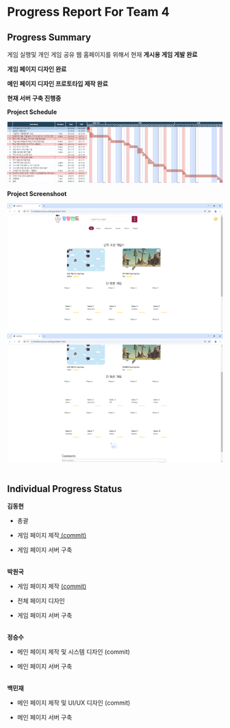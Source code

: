 <h1>Progress Report For Team 4</h1>


<h2>Progress Summary</h2>

게임 실행및 개인 게임 공유 웹 홈페이지를 위해서 현재 
<b>게시용 게임 게발 완료</b>

<b>게임 페이지 디자인 완료</b>

<b>메인 페이지 디자인 프로토타입 제작 완료</b>

<b>현재 서버 구축 진행중</b>

<b>Project Schedule</b>

<img src="./ReadMeFile/Gantt.png">

<b>Project Screenshoot</b>

<img src="./ReadMeFile/Example1.png">

<img src="./ReadMeFile/Example2.png">

<img src="">

<h2>Individual Progress Status</h2>
<b>김동현</b>

- 총괄

- 게임 페이지 제작<a href="https://github.com/ehdgus3130/Run-Jump"> (commit)</a>

- 게임 페이지 서버 구축

<br>
<b>박원국</b>

- 게임 페이지 제작 <a href="https://github.com/parkwonkuku/OSS-4_teamproject">  (commit) </a>

- 전체 페이지 디자인

- 게임 페이지 서버 구축


<br>
<b>정승수</b>

- 메인 페이지 제작 및 시스템 디자인 <a hfef="https://github.com/ehdgus3130/KW_OSS_4TeamProject/blob/main/gameWeb.html"> (commit) </a>


- 메인 페이지 서버 구축

<br>
<b>백민재</b>

- 메인 페이지 제작 및 UI/UX 디자인 <a hfef="https://github.com/ehdgus3130/KW_OSS_4TeamProject/blob/main/gameWeb.html"> (commit) </a>

- 메인 페이지 서버 구축